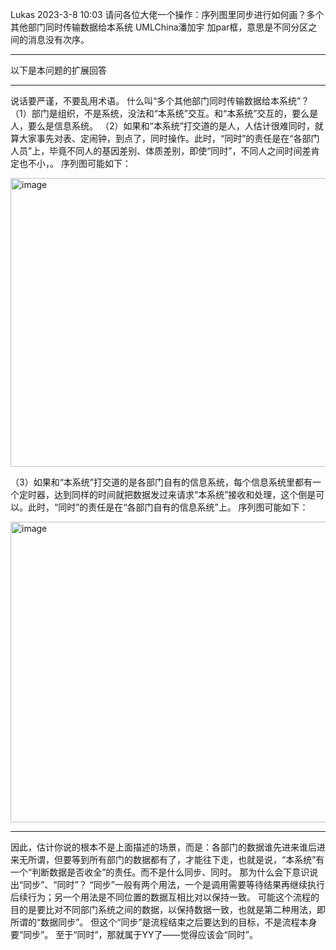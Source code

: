 Lukas 2023-3-8 10:03
请问各位大佬一个操作：序列图里同步进行如何画？多个其他部门同时传输数据给本系统
UMLChina潘加宇
加par框，意思是不同分区之间的消息没有次序。
******
以下是本问题的扩展回答
******
说话要严谨，不要乱用术语。
什么叫“多个其他部门同时传输数据给本系统”？
（1）部门是组织，不是系统，没法和“本系统”交互。和“本系统”交互的，要么是人，要么是信息系统。
（2）如果和“本系统”打交道的是人，人估计很难同时，就算大家事先对表、定闹钟，到点了，同时操作。此时，“同时”的责任是在“各部门人员”上，毕竟不同人的基因差别、体质差别，即使“同时”，不同人之间时间差肯定也不小，。
序列图可能如下：

<img width="856" height="462" alt="image" src="https://github.com/user-attachments/assets/2f7eb12f-6abf-44d1-8a38-21af669e993d" />

（3）如果和“本系统”打交道的是各部门自有的信息系统，每个信息系统里都有一个定时器，达到同样的时间就把数据发过来请求“本系统”接收和处理，这个倒是可以。此时，“同时”的责任是在“各部门自有的信息系统”上。
序列图可能如下：

<img width="864" height="481" alt="image" src="https://github.com/user-attachments/assets/c6fa3cc8-5e48-446d-b4b1-3deafe4841b8" />

-----------
因此，估计你说的根本不是上面描述的场景，而是：各部门的数据谁先进来谁后进来无所谓，但要等到所有部门的数据都有了，才能往下走，也就是说，“本系统”有一个“判断数据是否收全”的责任。而不是什么同步、同时。
那为什么会下意识说出“同步”、“同时”？
“同步”一般有两个用法，一个是调用需要等待结果再继续执行后续行为；另一个用法是不同位置的数据互相比对以保持一致。
可能这个流程的目的是要比对不同部门系统之间的数据，以保持数据一致，也就是第二种用法，即所谓的“数据同步”。
但这个“同步”是流程结束之后要达到的目标，不是流程本身要“同步”。
至于“同时”，那就属于YY了——觉得应该会“同时”。
